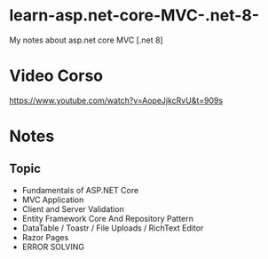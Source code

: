 # learn-asp.net-core-MVC-.net-8-
My notes about asp.net core MVC [.net 8]

# Video Corso
https://www.youtube.com/watch?v=AopeJjkcRvU&t=909s

# Notes
## Topic
* Fundamentals of ASP.NET Core
* MVC Application
* Client and Server Validation
* Entity Framework Core And Repository Pattern
* DataTable / Toastr / File Uploads / RichText Editor
* Razor Pages
* ERROR SOLVING
